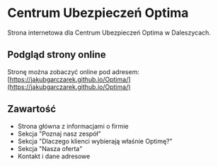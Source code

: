 # Centrum Ubezpieczeń Optima

Strona internetowa dla Centrum Ubezpieczeń Optima w Daleszycach.

## Podgląd strony online

Stronę można zobaczyć online pod adresem:
[https://jakubgarczarek.github.io/Optima/](https://jakubgarczarek.github.io/Optima/)

## Zawartość

- Strona główna z informacjami o firmie
- Sekcja "Poznaj nasz zespół"
- Sekcja "Dlaczego klienci wybierają właśnie Optimę?"
- Sekcja "Nasza oferta"
- Kontakt i dane adresowe
